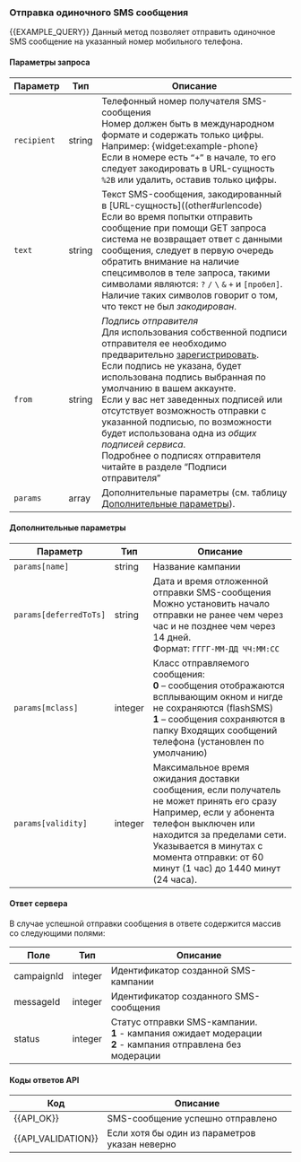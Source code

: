 ### Отправка одиночного SMS сообщения
{{EXAMPLE_QUERY}}
Данный метод позволяет отправить одиночное SMS сообщение на указанный номер мобильного телефона.

#### Параметры запроса

 Параметр   | Тип    | Описание  
------------|--------|-----------
`recipient` | string | Телефонный номер получателя SMS-сообщения  <br>Номер должен быть в международном формате и содержать только цифры. <br>Например: {widget:example-phone} <br>Если в номере есть `“+”` в начале, то его следует закодировать в URL-сущность `%2B` или удалить, оставив только цифры.
`text`      | string | Текст SMS-сообщения, закодированный в [URL-сущность]((other#urlencode) <br>Если во время попытки отправить сообщение при помощи GET запроса система не возвращает ответ с данными сообщения, следует в первую очередь обратить внимание на наличие спецсимволов в теле запроса, такими символами являются: `?` `/` `\` `&` `+` и `[пробел]`. <br>Наличие таких символов говорит о том, что текст не был *закодирован*. 
`from`      | string | *Подпись отправителя* <br>Для использования собственной подписи отправителя ее необходимо предварительно [зарегистрировать](https://mobizon.ua/help/sender-id/sender-id). <br>Если подпись не указана, будет использована подпись выбранная по умолчанию в вашем аккаунте. <br>Если у вас нет заведенных подписей или отсутствует возможность отправки с указанной подписью, по возможности будет использована одна из *общих подписей сервиса*. <br>Подробнее о подписях отправителя читайте в разделе “Подписи отправителя”
`params`    | array  | Дополнительные параметры (см. таблицу [Дополнительные параметры](#send-sms-message-params)).


#### <span data-anchor="send-sms-message-params">Дополнительные параметры</span>

Параметр               | Тип     | Описание
-----------------------|---------|-------------
`params[name]`         | string  | Название кампании
`params[deferredToTs]` | string  | Дата и время отложенной отправки SMS-сообщения <br>Можно установить начало отправки не ранее чем через час и не позднее чем через 14 дней. <br>Формат: `ГГГГ-ММ-ДД ЧЧ:ММ:СС`
`params[mclass]`       | integer | Класс отправляемого сообщения: <br>**0** – сообщения отображаются всплывающим окном и нигде не сохраняются (flashSMS) <br>**1** – сообщения сохраняются в папку Входящих сообщений телефона (установлен по умолчанию)
`params[validity]`     | integer | Максимальное время ожидания доставки сообщения, если получатель не может принять его сразу <br>Например, если у абонента телефон выключен или находится за пределами сети. <br>Указывается в минутах с момента отправки: от 60 минут (1 час) до 1440 минут (24 часа).


#### Ответ сервера
В случае успешной отправки сообщения в ответе содержится массив со следующими полями:

Поле               | Тип     | Описание
-------------------|---------|-------------
campaignId         | integer | Идентификатор созданной SMS-кампании
messageId          | integer | Идентификатор созданного SMS-сообщения
status             | integer | Статус отправки SMS-кампании. <br>**1** - кампания ожидает модерации <br>**2** - кампания отправлена без модерации


#### Коды ответов API

Код | Описание
----|----
{{API_OK}}         | SMS-сообщение успешно отправлено
{{API_VALIDATION}} | Если хотя бы один из параметров указан неверно

